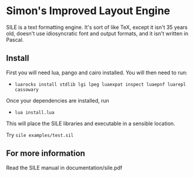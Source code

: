 # Simon's Improved Layout Engine

SILE is a text formatting engine. It's sort of like TeX, except it isn't
35 years old, doesn't use idiosyncratic font and output formats, and it
isn't written in Pascal.

## Install

First you will need lua, pango and cairo installed. You will then
need to run:

* `luarocks install stdlib lgi lpeg luaexpat inspect luaepnf luarepl cassowary`

Once your dependencies are installed, run

* `lua install.lua`

This will place the SILE libraries and executable in a sensible
location.

Try `sile examples/test.sil`

## For more information

Read the SILE manual in documentation/sile.pdf
